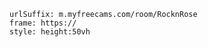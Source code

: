 

```custom-frames
urlSuffix: m.myfreecams.com/room/RocknRose
frame: https://
style: height:50vh
```